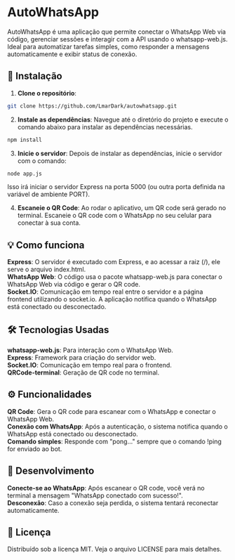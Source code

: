 # AutoWhatsApp
AutoWhatsApp é uma aplicação que permite conectar o WhatsApp Web via código, gerenciar sessões e interagir com a API usando o whatsapp-web.js. Ideal para automatizar tarefas simples, como responder a mensagens automaticamente e exibir status de conexão.

## 🚀 Instalação
1. **Clone o repositório**:
```bash
git clone https://github.com/LmarDark/autowhatsapp.git
```
2. **Instale as dependências**: Navegue até o diretório do projeto e execute o comando abaixo para instalar as dependências necessárias.
```bash
npm install
```
3. **Inicie o servidor**: Depois de instalar as dependências, inicie o servidor com o comando:
```bash
node app.js

```
Isso irá iniciar o servidor Express na porta 5000 (ou outra porta definida na variável de ambiente PORT).

4. **Escaneie o QR Code**: Ao rodar o aplicativo, um QR code será gerado no terminal. Escaneie o QR code com o WhatsApp no seu celular para conectar à sua conta.

## 💡 Como funciona
**Express**: O servidor é executado com Express, e ao acessar a raiz (/), ele serve o arquivo index.html. <br>
**WhatsApp Web**: O código usa o pacote whatsapp-web.js para conectar o WhatsApp Web via código e gerar o QR code. <br>
**Socket.IO**: Comunicação em tempo real entre o servidor e a página frontend utilizando o socket.io. A aplicação notifica quando o WhatsApp está conectado ou desconectado. <br>
## 🛠️ Tecnologias Usadas
**whatsapp-web.js**: Para interação com o WhatsApp Web. <br>
**Express**: Framework para criação do servidor web. <br>
**Socket.IO**: Comunicação em tempo real para o frontend. <br>
**QRCode-terminal**: Geração de QR code no terminal. <br>
## ⚙️ Funcionalidades
**QR Code**: Gera o QR code para escanear com o WhatsApp e conectar o WhatsApp Web. <br>
**Conexão com WhatsApp**: Após a autenticação, o sistema notifica quando o WhatsApp está conectado ou desconectado. <br>
**Comando simples**: Responde com "pong..." sempre que o comando !ping for enviado ao bot. <br>
## 🔧 Desenvolvimento
**Conecte-se ao WhatsApp**: Após escanear o QR code, você verá no terminal a mensagem "WhatsApp conectado com sucesso!". <br>
**Desconexão**: Caso a conexão seja perdida, o sistema tentará reconectar automaticamente. <br>
## 📝 Licença
Distribuído sob a licença MIT. Veja o arquivo LICENSE para mais detalhes.
